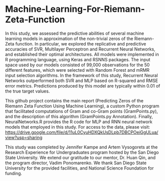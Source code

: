 # Machine-Learning-For-Riemann-Zeta-Function

In this study, we assessed the predictive abilities of several machine learning models in approximation of the non-trivial zeros of the Riemann-Zeta function. In particular, we explored the replicative and predictive accuracies of SVR, Multilayer Perceptron and Recurrent Neural Networks, and established their optimal architectures. All models were implemented in R programming language, using Keras and RSNNS packages. The input space used by our models consisted of 99,000 observations for the 50 different features, which were selected with Random Forest and mRMR input selection algorithms. In the framework of this study, Recurrent Neural Networks outperformed both SVR and MLP based on R-squared and RMSE error metrics. Predictions produced by this model are typically within 0.01 of the true target values.

This github project contains the main report (Predicting Zeros of the Riemann Zeta Function Using Machine 
Learning), a custom Python program that facilitated computations of Gram and co-Gram points (GramPoints.py), and the description of this algorithm (GramPoints.py Annotation). Finally, NeuralNetworks.R provides the R code for MLP and RNN
neural network models that employed in this study. For access to the data, please visit: https://drive.google.com/file/d/11uL0CyuHDXQkUsDLpb7DBCPOeiGgULua/view?usp=sharing

This study was completed by Jennifer Kampe and Artem Vysogorets at the Research Experience for Undergraduates program
hosted by the San Diego State University. We extend our gratitude to our mentor, Dr. Huan Qin, and the program director, 
Vadim Ponomarenko. We thank San Diego State University for the provided facilities, and National Science Foundation for funding.
